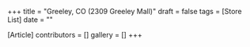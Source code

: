 +++
title = "Greeley, CO (2309 Greeley Mall)"
draft = false
tags = [Store List]
date = ""

[Article]
contributors = []
gallery = []
+++
